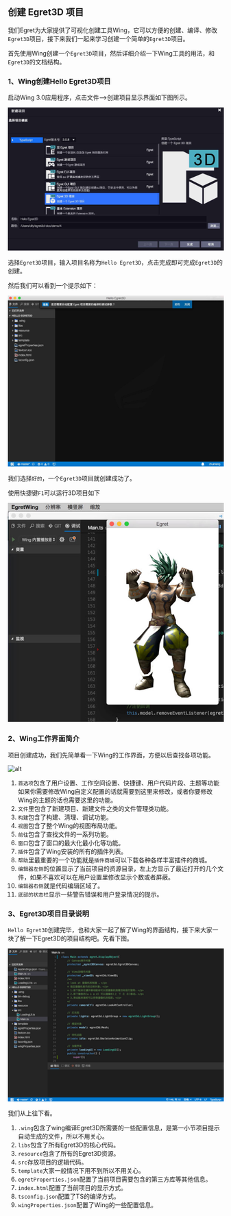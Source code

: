## 创建 Egret3D 项目

我们Egret为大家提供了可视化创建工具Wing，它可以方便的创建、编译、修改`Egret3D`项目，接下来我们一起来学习创建一个简单的`Egret3D`项目。

首先使用Wing创建一个`Egret3D`项目，然后详细介绍一下Wing工具的用法，和`Egret3D`的文档结构。

### 1、Wing创建Hello Egret3D项目

启动Wing 3.0应用程序，点击文件-->创建项目显示界面如下图所示。

![alt](575e56ed149ee.jpg)

选择`Egret3D`项目，输入项目名称为`Hello Egret3D`，点击完成即可完成`Egret3D`的创建。

然后我们可以看到一个提示如下：

![alt](575e56ed2a7eb.jpg)

我们选择`好的`，一个`Egret3D`项目就创建成功了。

使用快捷键`F1`可以运行3D项目如下

![alt](575e56ed7b3fd.jpg)

### 2、Wing工作界面简介

项目创建成功，我们先简单看一下Wing的工作界面，方便以后查找各项功能。

![alt](575ccb5e7a2b2.jpg)

1. `首选项`包含了用户设置、工作空间设置、快捷键、用户代码片段、主题等功能
如果你需要修改Wing自定义配置的话就需要到这里来修改，或者你要修改Wing的主题的话也需要这里的功能。
2. `文件`里包含了新建项目、新建文件之类的文件管理类功能。
3. `构建`包含了构建、清理、调试功能。
4. `视图`包含了整个Wing的视图布局功能。
5. `前往`包含了查找文件的一系列功能。
6. `窗口`包含了窗口的最大化最小化等功能。
7. `插件`包含了Wing安装的所有的插件列表。
8. `帮助`里最重要的一个功能就是`插件商城`可以下载各种各样丰富插件的商城。
9. `编辑器左侧`的位置显示了当前项目的资源目录，左上方显示了最近打开的几个文件，如果不喜欢可以在用户设置里修改显示个数或者屏蔽。
10. `编辑器右侧`就是代码编辑区域了。
11. `底部的状态栏`显示一些警告错误和用户登录情况的提示。


### 3、Egret3D项目目录说明

`Hello Egret3D`创建完毕，也和大家一起了解了Wing的界面结构，接下来大家一块了解一下Egret3D的项目结构吧。先看下图。

![alt](575e56ed3a1c9.jpg)

我们从上往下看。

1. `.wing`包含了wing编译Egret3D所需要的一些配置信息，是第一小节项目提示自动生成的文件，所以不用关心。
2. `libs`包含了所有Egret3D的核心代码。
3. `resource`包含了所有的Egret3D资源。
4. `src`存放项目的逻辑代码。
5. `template`大家一般情况下用不到所以不用关心。
6. `egretProperties.json`配置了当前项目需要包含的第三方库等其他信息。
7. `index.html`配置了当前项目的显示方式。
8. `tsconfig.json`配置了TS的编译方式。
9. `wingProperties.json`配置了Wing的一些配置信息。


